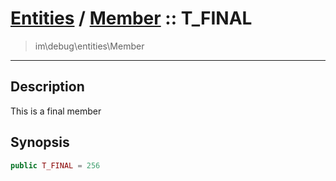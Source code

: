 # [Entities](entities.md) / [Member](entities-Member.md) :: T_FINAL
 > im\debug\entities\Member
____

## Description
This is a final member

## Synopsis
```php
public T_FINAL = 256
```
